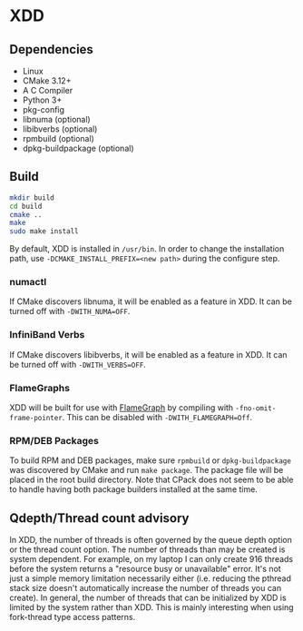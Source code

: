 # XDD

## Dependencies
- Linux
- CMake 3.12+
- A C Compiler
- Python 3+
- pkg-config
- libnuma (optional)
- libibverbs (optional)
- rpmbuild (optional)
- dpkg-buildpackage (optional)

## Build
```bash
mkdir build
cd build
cmake ..
make
sudo make install
```

By default, XDD is installed in `/usr/bin`. In order to change the
installation path, use `-DCMAKE_INSTALL_PREFIX=<new path>` during the
configure step.

### numactl
If CMake discovers libnuma, it will be enabled as a
feature in XDD. It can be turned off with `-DWITH_NUMA=OFF`.

### InfiniBand Verbs
If CMake discovers libibverbs, it will be enabled as a
feature in XDD. It can be turned off with `-DWITH_VERBS=OFF`.

### FlameGraphs
XDD will be built for use with
[FlameGraph](https://github.com/brendangregg/FlameGraph) by compiling
with `-fno-omit-frame-pointer`. This can be disabled with
`-DWITH_FLAMEGRAPH=Off`.

### RPM/DEB Packages
To build RPM and DEB packages, make sure `rpmbuild` or
`dpkg-buildpackage` was discovered by CMake and run `make
package`. The package file will be placed in the root build
directory. Note that CPack does not seem to be able to handle having
both package builders installed at the same time.

## Qdepth/Thread count advisory
In XDD, the number of threads is often governed by the queue depth option
or the thread count option.  The number of threads than may be created is
system dependent.  For example, on my laptop I can only create 916 threads
before the system returns a "resource busy or unavailable" error. It's
not just a simple memory limitation necessarily either (i.e. reducing the
pthread stack size doesn't automatically increase the number of threads you
can create). In general, the number of threads that can be initialized
by XDD is limited by the system rather than XDD.  This is mainly interesting
when using fork-thread type access patterns.
